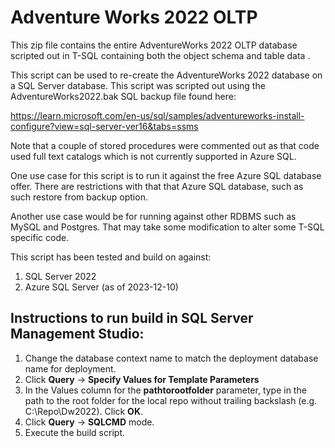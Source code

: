 
# Adventure Works 2022 OLTP

This zip file contains the entire AdventureWorks 2022 OLTP database scripted out in T-SQL containing both the object schema and table data . 

This script can be used to re-create the AdventureWorks 2022 database on a SQL Server database. This script 
was scripted out using the  AdventureWorks2022.bak SQL backup file found here: 

https://learn.microsoft.com/en-us/sql/samples/adventureworks-install-configure?view=sql-server-ver16&tabs=ssms

Note that a couple of stored procedures were commented out as that code used full text catalogs which is not currently supported in Azure SQL. 

One use case for this script is to run it against the free Azure SQL database offer. There are restrictions with that 
that Azure SQL database, such as such restore from backup option. 

Another use case would be for running against other RDBMS such as MySQL and Postgres. That may take some modification to alter some T-SQL specific code. 

This script has been tested and build on against: 

 1. SQL Server 2022 
 2. Azure SQL Server (as of 2023-12-10)

## Instructions to run build in SQL Server Management Studio:

1. Change the database context name to match the deployment database name for deployment. 
2. Click **Query** -> **Specify Values for Template Parameters**
3. In the Values column for the **pathtorootfolder** parameter, type in the path to the root folder for the local repo without trailing backslash (e.g. C:\Repo\Dw2022). Click **OK**.
4. Click **Query** -> **SQLCMD** mode.
5. Execute the build script.
